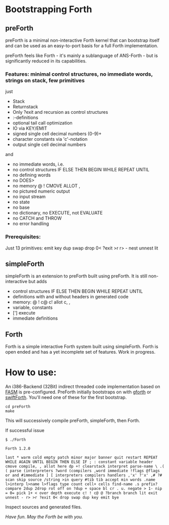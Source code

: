 # Bootstrapping Forth

## preForth

preForth is a minimal non-interactive Forth kernel that can bootstrap itself and can be used as an easy-to-port basis for a full Forth implementation.

preForth feels like Forth - it's mainly a sublanguage of ANS-Forth - but is significantly reduced in its capabilities.

### Features: minimal control structures, no immediate words, strings on stack, few primitives

just

- Stack
- Returnstack
- Only ?exit and recursion as control structures
- :-definitions
- optional tail call optimization
- IO via KEY/EMIT
- signed single cell decimal numbers (0-9)+
- character constants via 'c'-notation
- output single cell decimal numbers

and

- no immediate words, i.e.
- no control structures IF ELSE THEN BEGIN WHILE REPEAT UNTIL
- no defining words
- no DOES>
- no memory @ ! CMOVE ALLOT ,
- no pictured numeric output
- no input stream
- no state
- no base
- no dictionary, no EXECUTE, not EVALUATE
- no CATCH and THROW
- no error handling

### Prerequisites:

  Just 13 primitives: emit key dup swap drop 0< ?exit >r r> - nest unnest lit

## simpleForth

simpleForth is an extension to preForth built using preForth. It is still non-interactive but adds 

- control structures IF ELSE THEN BEGIN WHILE REPEAT UNTIL
- definitions with and without headers in generated code
- memory: @ ! c@ c! allot c, , 
- variable, constants
- ['] execute
- immediate definitions

## Forth

Forth is a simple interactive Forth system built using simpleForth.
Forth is open ended and has a yet incomplete set of features. Work in progress.


# How to use:

An i386-Backend (32Bit) indirect threaded code implementation based on [FASM](https://flatassembler.net/) is pre-configured.
PreForth initially bootstraps on with [gforth](https://www.gnu.org/software/gforth/) or [swiftForth](https://www.forth.com/swiftforth/). 
You'll need one of these for the first bootstrap.

    cd preForth
    make

This will successively compile preForth, simpleForth, then Forth.

If successful issue

    $ ./Forth

    Forth 1.2.0

    last * warm cold empty patch minor major banner quit restart REPEAT WHILE AGAIN UNTIL BEGIN THEN ELSE IF ; : constant variable header cmove compile, , allot here dp +! clearstack interpret parse-name \ .( ( parse (interpreters ?word (compilers ,word immediate !flags @flags or and #immediate ] [ interpreters compilers handlers ,'x' ?'x' ,# ?# scan skip source /string >in query #tib tib accept min words .name l>interp l>name l>flags type count cell+ cells find-name .s prefix? compare 2dup 2drop rot off on ?dup + space bl cr . u. negate > 1- nip = 0= pick 1+ < over depth execute c! ! c@ @ ?branch branch lit exit unnest - r> >r ?exit 0< drop swap dup key emit bye 

Inspect sources and generated files.

*Have fun. May the Forth be with you.*

